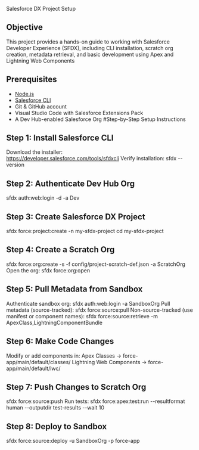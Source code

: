 Salesforce DX Project Setup 
##  Objective
This project provides a hands-on guide to working with Salesforce Developer Experience (SFDX), including CLI installation, scratch org creation, metadata retrieval, and basic development using Apex and Lightning Web Components
## Prerequisites
- [Node.js](https://nodejs.org)
- [Salesforce CLI](https://developer.salesforce.com/tools/sfdxcli)
- Git & GitHub account
- Visual Studio Code with Salesforce Extensions Pack
- A Dev Hub-enabled Salesforce Org
#Step-by-Step Setup Instructions
## Step 1: Install Salesforce CLI
 Download the installer:  
https://developer.salesforce.com/tools/sfdxcli
Verify installation:
sfdx --version
## Step 2: Authenticate Dev Hub Org
sfdx auth:web:login -d -a Dev
 ## Step 3: Create Salesforce DX Project
sfdx force:project:create -n my-sfdx-project cd my-sfdx-project
## Step 4: Create a Scratch Org
sfdx force:org:create -s -f config/project-scratch-def.json -a ScratchOrg
Open the org:
sfdx force:org:open
## Step 5: Pull Metadata from Sandbox 
Authenticate sandbox org:
sfdx auth:web:login -a SandboxOrg
Pull metadata (source-tracked):
sfdx force:source:pull
Non-source-tracked (use manifest or component names):
sfdx force:source:retrieve -m ApexClass,LightningComponentBundle
## Step 6: Make Code Changes
Modify or add components in:
Apex Classes → force-app/main/default/classes/
Lightning Web Components → force-app/main/default/lwc/
## Step 7: Push Changes to Scratch Org
sfdx force:source:push
Run tests:
sfdx force:apex:test:run --resultformat human --outputdir test-results --wait 10
 ## Step 8: Deploy to Sandbox 
sfdx force:source:deploy -u SandboxOrg -p force-app
 

